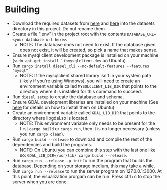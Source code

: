# Building
- Download the required datasets from [here](https://astrogeology.usgs.gov/search/map/Mars/Viking/MDIM21/Mars_Viking_MDIM21_ClrMosaic_global_232m) and [here](https://astrogeology.usgs.gov/search/map/Mars/Topography/HRSC_MOLA_Blend/Mars_HRSC_MOLA_BlendDEM_Global_200mp) into the datasets directory in this project. Do not rename them.
- Create a file ".env" in the project root with the contents `DATABASE_URL=<your database url here>`.
    - NOTE: The database does not need to exist. If the database given does not exist, it will be created, so pick a name that makes sense.
- Ensure mysql client development package is installed on your machine (`sudo apt-get install libmysqlclient-dev` on Ubuntu)
- Run `cargo install diesel_cli --no-default-features --features "mysql"`
    - NOTE: If the mysqlclient shared library isn't in your system path (likely if you're using Windows), you will need to create an environment variable called `MYSQLCLIENT_LIB_DIR` that points to the directory where it is installed for this command to succeed.
- Run `diesel setup` to create the database and schema.
- Ensure GDAL development libraries are installed on your machine (See [here](https://mothergeo-py.readthedocs.io/en/latest/development/how-to/gdal-ubuntu-pkg.html) for details on how to install them on Ubuntu).
- Create an environment variable called `GDAL_LIB_DIR` that points to the directory where libgdal.so is located.
    - NOTE: This environment variable only needs to be present for the first `cargo build` or `cargo run`, then it is no longer necessary (unless you run `cargo clean`).
- Run `cargo build --release` to download and compile the rest of the dependencies and build the programs.
    - NOTE: On Ubuntu you can combine this step with the last one like so: `GDAL_LIB_DIR=/usr/lib/ cargo build --release`.
- Run `cargo run --release -p init` to run the program that builds the database. Depending on your storage medium, this may take a while.
- Run `cargo run --release` to run the server program on 127.0.0.1:3000. At this point, the visualization prorgam can be run. Press ctrl+c to stop the server when you are done.